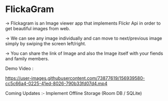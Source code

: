 # FlickaGram
-> Flickagram is an Image viewer app that implements Flickr Api in order to get beautiful images from web.

-> We can see any image individually and can move to next/previous image simply by swiping the screen left/right.

-> You can share the link of Image and also the Image itself with your fiends and family members.


Demo Video : 

https://user-images.githubusercontent.com/73877619/156939580-cc5c66a4-0225-41ed-8026-790b33fd07d4.mp4

Coming Updates :- Implement Offline Storage (Room DB / SQLite)
